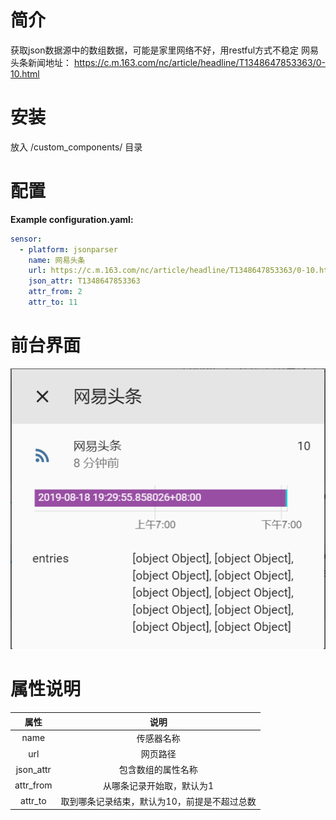# 简介
获取json数据源中的数组数据，可能是家里网络不好，用restful方式不稳定
网易头条新闻地址： https://c.m.163.com/nc/article/headline/T1348647853363/0-10.html
# 安装
放入 <config directory>/custom_components/ 目录

# 配置
**Example configuration.yaml:**
```yaml
sensor:
  - platform: jsonparser
    name: 网易头条
    url: https://c.m.163.com/nc/article/headline/T1348647853363/0-10.html
    json_attr: T1348647853363
    attr_from: 2
    attr_to: 11
```


# 前台界面

![avatar](https://github.com/aalavender/jsonparser/blob/master/1.PNG)

# 属性说明
| 属性 | 说明 | 
| :-------------: |:-------------:| 
| name | 传感器名称 | 
| url | 网页路径 |
| json_attr | 包含数组的属性名称 | 
| attr_from | 从哪条记录开始取，默认为1 | 
| attr_to | 取到哪条记录结束，默认为10，前提是不超过总数 | 
